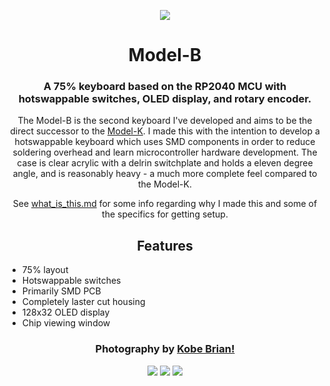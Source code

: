 <div align="center">

![](https://i.imgur.com/Dnahtl8.jpeg)

# Model-B

### A 75% keyboard based on the RP2040 MCU with hotswappable switches, OLED display, and rotary encoder.

The Model-B is the second keyboard I've developed and aims to be the direct successor to the [Model-K](https://github.com/TrojanPinata/Model-K-Pico). I made this with the intention to develop a hotswappable keyboard which uses SMD components in order to reduce soldering overhead and learn microcontroller hardware development. The case is clear acrylic with a delrin switchplate and holds a eleven degree angle, and is reasonably heavy - a much more complete feel compared to the Model-K. 

See [what_is_this.md](what_is_this.md) for some info regarding why I made this and some of the specifics for getting setup.


## Features

<div align="left">

* 75% layout
* Hotswappable switches
* Primarily SMD PCB
* Completely laster cut housing
* 128x32 OLED display
* Chip viewing window

</div>

### Photography by [Kobe Brian!](https://www.kobebrian.com/)

![](https://i.imgur.com/6GueeRv.jpeg)
![](https://i.imgur.com/JeyrcR8.jpeg)
![](https://i.imgur.com/EWVLfGG.png)

</div>
